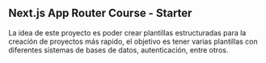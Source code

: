 ## Next.js App Router Course - Starter

La idea de este proyecto es poder crear plantillas estructuradas para la creación de proyectos más rapido, el objetivo es tener varias plantillas con diferentes sistemas de bases de datos, autenticación, entre otros.
